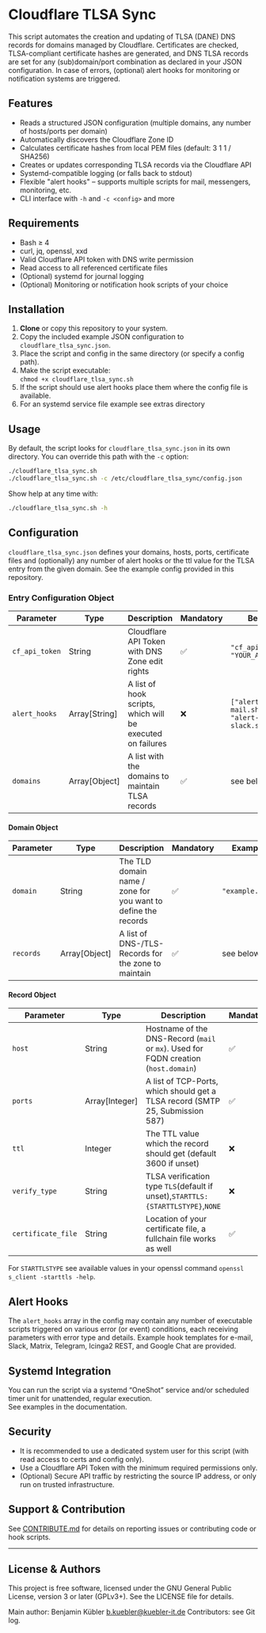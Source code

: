 # Cloudflare TLSA Sync

This script automates the creation and updating of TLSA (DANE) DNS records for domains managed by Cloudflare. Certificates are checked, TLSA-compliant certificate hashes are generated, and DNS TLSA records are set for any (sub)domain/port combination as declared in your JSON configuration. In case of errors, (optional) alert hooks for monitoring or notification systems are triggered.

## Features

- Reads a structured JSON configuration (multiple domains, any number of hosts/ports per domain)
- Automatically discovers the Cloudflare Zone ID
- Calculates certificate hashes from local PEM files (default: 3 1 1 / SHA256)
- Creates or updates corresponding TLSA records via the Cloudflare API
- Systemd-compatible logging (or falls back to stdout)
- Flexible "alert hooks" – supports multiple scripts for mail, messengers, monitoring, etc.
- CLI interface with `-h` and `-c <config>` and more

## Requirements

- Bash ≥ 4
- curl, jq, openssl, xxd
- Valid Cloudflare API token with DNS write permission
- Read access to all referenced certificate files
- (Optional) systemd for journal logging
- (Optional) Monitoring or notification hook scripts of your choice

## Installation

1. **Clone** or copy this repository to your system.
2. Copy the included example JSON configuration to `cloudflare_tlsa_sync.json`.
3. Place the script and config in the same directory (or specify a config path).
4. Make the script executable:  
   `chmod +x cloudflare_tlsa_sync.sh`
5. If the script should use alert hooks place them where the config file is available.
6. For an systemd service file example see extras directory

## Usage

By default, the script looks for `cloudflare_tlsa_sync.json` in its own directory. You can override this path with the `-c` option:

```bash
./cloudflare_tlsa_sync.sh
./cloudflare_tlsa_sync.sh -c /etc/cloudflare_tlsa_sync/config.json
```

Show help at any time with:

```bash
./cloudflare_tlsa_sync.sh -h
```

## Configuration

`cloudflare_tlsa_sync.json` defines your domains, hosts, ports, certificate files and (optionally) any number of alert hooks or the ttl value for the TLSA entry from the given domain. See the example config provided in this repository.

### Entry Configuration Object

| Parameter      | Type          | Description                                                  | Mandatory | Beispiel                              |
| -------------- | ------------- | -------------------------------------------------------------| --------- | ------------------------------------- |
| `cf_api_token` | String        | Cloudflare API Token with DNS Zone edit rights               | ✅        | `"cf_api_token": "YOUR_API_TOKEN"`    |
| `alert_hooks`  | Array[String] | A list of hook scripts, which will be executed on failures   | ❌        | `["alert-mail.sh", "alert-slack.sh"]` |
| `domains`      | Array[Object] | A list with the domains to maintain TLSA records             | ✅        | see below                             |

#### Domain Object

| Parameter | Type          | Description                                                     | Mandatory | Example         |
| --------- | ------------- | --------------------------------------------------------------- | --------- | --------------- |
| `domain`  | String        | The TLD domain name / zone for you want to define the records   | ✅        | `"example.com"` |
| `records` | Array[Object] | A list of DNS-/TLS-Records for the zone to maintain             | ✅        | see below n     |

#### Record Object

| Parameter          | Type           | Description                                                                           | Mandatory | Example                     |
| ------------------ | -------------- | ------------------------------------------------------------------------------------- | --------- | --------------------------- |
| `host`             | String         | Hostname of the DNS-Record (`mail` or `mx`). Used for FQDN creation (`host.domain`)   | ✅        | `"mail"`                    |
| `ports`            | Array[Integer] | A list of TCP-Ports, which should get a TLSA record (SMTP 25, Submission 587)         | ✅        | `[25, 587]`                 |
| `ttl`              | Integer        | The TTL value which the record should get (default 3600 if unset)                     | ❌        | `7200`                      |
| `verify_type`      | String         | TLSA verification type `TLS`(default if unset),`STARTTLS:{STARTTLSTYPE}`,`NONE`       | ❌        | `"STARTTLS:smtp"`           |
| `certificate_file` | String         | Location of your certificate file, a fullchain file works as well                     | ✅        | `"/etc/ssl/certs/mail.pem"` |

For `STARTTLSTYPE` see available values in your openssl command `openssl s_client -starttls -help`.

## Alert Hooks

The `alert_hooks` array in the config may contain any number of executable scripts triggered on various error (or event) conditions, each receiving parameters with error type and details. Example hook templates for e-mail, Slack, Matrix, Telegram, Icinga2 REST, and Google Chat are provided.

## Systemd Integration

You can run the script via a systemd “OneShot” service and/or scheduled timer unit for unattended, regular execution.  
See examples in the documentation.

## Security

- It is recommended to use a dedicated system user for this script (with read access to certs and config only).
- Use a Cloudflare API Token with the minimum required permissions only.
- (Optional) Secure API traffic by restricting the source IP address, or only run on trusted infrastructure.

## Support & Contribution

See [CONTRIBUTE.md](CONTRIBUTE.md) for details on reporting issues or contributing code or hook scripts.

---

## License & Authors

This project is free software, licensed under the GNU General Public License, version 3 or later (GPLv3+).
See the LICENSE file for details.

Main author: Benjamin Kübler <b.kuebler@kuebler-it.de>
Contributors: see Git log.
